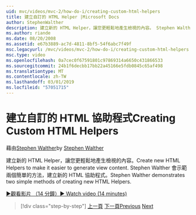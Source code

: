```yaml
---
uid: mvc/videos/mvc-2/how-do-i/creating-custom-html-helpers
title: 建立自訂的 HTML Helper |Microsoft Docs
author: StephenWalther
description: 建立新的 HTML Helper，讓您更輕鬆地產生檢視的內容。 Stephen Walther 會示範兩個簡單的方法，建立新的 HTML 協助程式。
ms.author: riande
ms.date: 08/20/2008
ms.assetid: e67b3889-ac7d-4811-8bf5-54f6abc7f49f
msc.legacyurl: /mvc/videos/mvc-2/how-do-i/creating-custom-html-helpers
msc.type: video
ms.openlocfilehash: 0a7cec0f67591801c97869314a6650c431866533
ms.sourcegitcommit: 24b1f6decbb17bb22a45166e5fdb0845c65af498
ms.translationtype: MT
ms.contentlocale: zh-TW
ms.lasthandoff: 03/01/2019
ms.locfileid: "57051715"
---
```

<a name="creating-custom-html-helpers"></a><span data-ttu-id="6860c-104">建立自訂的 HTML 協助程式</span><span class="sxs-lookup"><span data-stu-id="6860c-104">Creating Custom HTML Helpers</span></span>
====================
<span data-ttu-id="6860c-105">藉由[Stephen Walther](https://github.com/StephenWalther)</span><span class="sxs-lookup"><span data-stu-id="6860c-105">by [Stephen Walther](https://github.com/StephenWalther)</span></span>

<span data-ttu-id="6860c-106">建立新的 HTML Helper，讓您更輕鬆地產生檢視的內容。</span><span class="sxs-lookup"><span data-stu-id="6860c-106">Create new HTML Helpers to make it easier to generate view content.</span></span> <span data-ttu-id="6860c-107">Stephen Walther 會示範兩個簡單的方法，建立新的 HTML 協助程式。</span><span class="sxs-lookup"><span data-stu-id="6860c-107">Stephen Walther demonstrates two simple methods of creating new HTML Helpers.</span></span>

[<span data-ttu-id="6860c-108">&#9654;觀看影片 （14 分鐘）</span><span class="sxs-lookup"><span data-stu-id="6860c-108">&#9654; Watch video (14 minutes)</span></span>](https://channel9.msdn.com/Blogs/ASP-NET-Site-Videos/creating-custom-html-helpers)

> [!div class="step-by-step"]
> <span data-ttu-id="6860c-109">[上一頁](creating-unit-tests-for-aspnet-mvc-applications.md)
> [下一頁](creating-model-classes-with-linq-to-sql.md)</span><span class="sxs-lookup"><span data-stu-id="6860c-109">[Previous](creating-unit-tests-for-aspnet-mvc-applications.md)
[Next](creating-model-classes-with-linq-to-sql.md)</span></span>
